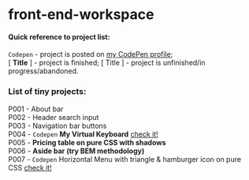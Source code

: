 # front-end-workspace

#### Quick reference to project list:  
`Codepen` - project is posted on [my CodePen profile](https://codepen.io/ryuuto829);  
\[ **Title** \] - project is finished; \[ Title \] - project is unfinished/in progress/abandoned.  

### List of tiny projects:
P001 - About bar  
P002 - Header search input  
P003 - Navigation bar buttons  
P004 - `Codepen` **My Virtual Keyboard** [check it!](https://codepen.io/ryuuto829/pen/yLNGmJL)  
P005 - **Pricing table on pure CSS with shadows**  
P006 - **Aside bar (try BEM methodology)**  
P007 - `Codepen` Horizontal Menu with triangle & hamburger icon on pure CSS [check it!](https://codepen.io/ryuuto829/pen/mdJvWaa)  
